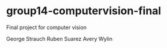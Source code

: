 # group14-computervision-final
Final project for computer vision 

George Strauch
Ruben Suarez
Avery Wylin

